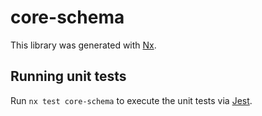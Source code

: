 # core-schema

This library was generated with [Nx](https://nx.dev).

## Running unit tests

Run `nx test core-schema` to execute the unit tests via [Jest](https://jestjs.io).
